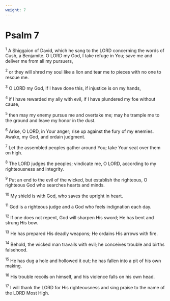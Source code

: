 ```yaml
---
weight: 7
---
```


# Psalm 7

<sup>1</sup> A Shiggaion of David, which he sang to the LORD concerning the words of Cush, a Benjamite. O LORD my God, I take refuge in You; save me and deliver me from all my pursuers, 

<sup>2</sup> or they will shred my soul like a lion and tear me to pieces with no one to rescue me. 

<sup>3</sup> O LORD my God, if I have done this, if injustice is on my hands, 

<sup>4</sup> if I have rewarded my ally with evil, if I have plundered my foe without cause, 

<sup>5</sup> then may my enemy pursue me and overtake me; may he trample me to the ground and leave my honor in the dust. 

<sup>6</sup> Arise, O LORD, in Your anger; rise up against the fury of my enemies. Awake, my God, and ordain judgment. 

<sup>7</sup> Let the assembled peoples gather around You; take Your seat over them on high. 

<sup>8</sup> The LORD judges the peoples; vindicate me, O LORD, according to my righteousness and integrity. 

<sup>9</sup> Put an end to the evil of the wicked, but establish the righteous, O righteous God who searches hearts and minds. 

<sup>10</sup> My shield is with God, who saves the upright in heart. 

<sup>11</sup> God is a righteous judge and a God who feels indignation each day. 

<sup>12</sup> If one does not repent, God will sharpen His sword; He has bent and strung His bow. 

<sup>13</sup> He has prepared His deadly weapons; He ordains His arrows with fire. 

<sup>14</sup> Behold, the wicked man travails with evil; he conceives trouble and births falsehood. 

<sup>15</sup> He has dug a hole and hollowed it out; he has fallen into a pit of his own making. 

<sup>16</sup> His trouble recoils on himself, and his violence falls on his own head. 

<sup>17</sup> I will thank the LORD for His righteousness and sing praise to the name of the LORD Most High. 



